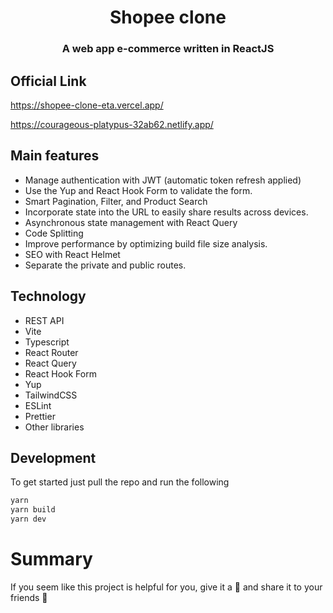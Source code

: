 <h1 align= center><b>Shopee clone</b></h1>
<h3 align = center> A web app e-commerce written in ReactJS </h3>

## Official Link

https://shopee-clone-eta.vercel.app/

https://courageous-platypus-32ab62.netlify.app/

## Main features

- Manage authentication with JWT (automatic token refresh applied)
- Use the Yup and React Hook Form to validate the form.
- Smart Pagination, Filter, and Product Search
- Incorporate state into the URL to easily share results across devices.
- Asynchronous state management with React Query
- Code Splitting
- Improve performance by optimizing build file size analysis.
- SEO with React Helmet
- Separate the private and public routes.

## Technology

- REST API
- Vite
- Typescript
- React Router
- React Query
- React Hook Form
- Yup
- TailwindCSS
- ESLint
- Prettier
- Other libraries

## Development

To get started just pull the repo and run the following

```bash
yarn
yarn build
yarn dev
```

# Summary

If you seem like this project is helpful for you, give it a 🌟 and share it to your friends 💖

